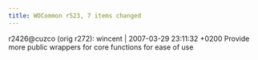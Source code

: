 ```yaml
---
title: WOCommon r523, 7 items changed
---
```


r2426@cuzco (orig r272): wincent | 2007-03-29 23:11:32 +0200 Provide more public wrappers for core functions for ease of use
